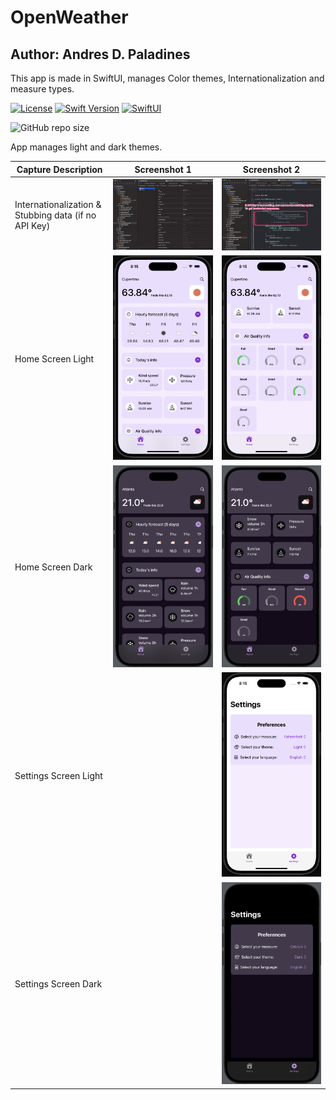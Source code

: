# OpenWeather
## Author: Andres D. Paladines
This app is made in SwiftUI, manages Color themes, Internationalization and measure types.

[![License][license-image]][license-url] [![Swift Version][swift-image]][swift-url] [![SwiftUI][swiftUI-image]][swiftUI-url] 

[swift-image]:https://img.shields.io/badge/Swift-5.8.1-orange?style=for-the-badge
[swift-url]: https://swift.org/

[license-image]: https://img.shields.io/badge/License-MIT-blue?style=for-the-badge
[license-url]: LICENSE

![GitHub repo size](https://img.shields.io/github/repo-size/adpaladines/OpenWeather?style=for-the-badge)

[SwiftUI-image]: https://img.shields.io/badge/SwiftUI-4.0-orange?style=for-the-badge&logo=swift&logoColor=white
[SwiftUI-url]: https://developer.apple.com/xcode/swiftui/



App manages light and dark themes.

| Capture Description | Screenshot 1 | Screenshot 2 |
|--|--|--|
| Internationalization & Stubbing data (if no API Key) | ![image](./ScreenCaptures/internationalization.png) | ![image](./ScreenCaptures/to-hardcode-responses.png) |
| Home Screen Light | ![image](./ScreenCaptures/home-light-1.png) | ![image](./ScreenCaptures/home-light-2.png) |
| Home Screen Dark | ![image](./ScreenCaptures/home-dark-1.png) | ![image](./ScreenCaptures/home-dark-2.png) | 
| Settings Screen Light |  | ![image](./ScreenCaptures/settings-light.png) |
| Settings Screen Dark |  | ![image](./ScreenCaptures/settings-dark.png) |


